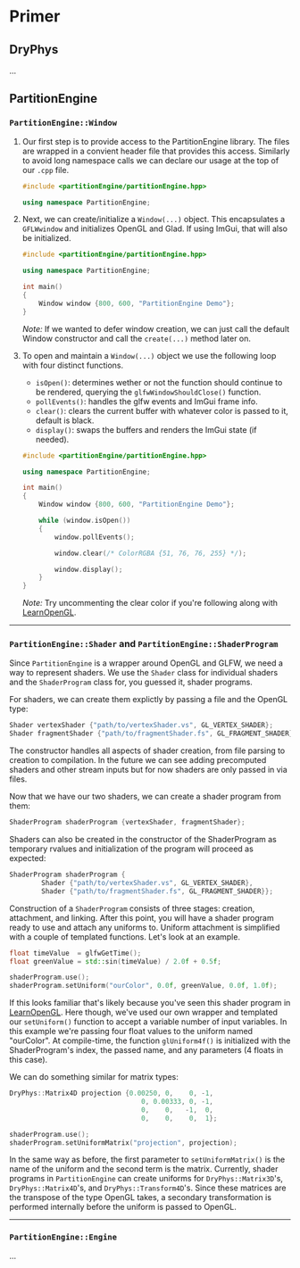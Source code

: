 # Primer

## DryPhys

...

## PartitionEngine

### `PartitionEngine::Window`

1.  Our first step is to provide access to the PartitionEngine library. The files are wrapped in a convient header file that provides this access. Similarly to avoid long namespace calls we can declare our usage at the top of our `.cpp` file.

    ```C++
    #include <partitionEngine/partitionEngine.hpp>

    using namespace PartitionEngine;
    ```

2. Next, we can create/initialize a `Window(...)` object. This encapsulates a `GFLWwindow` and initializes OpenGL and Glad. If using ImGui, that will also be initialized.

    ```C++
    #include <partitionEngine/partitionEngine.hpp>

    using namespace PartitionEngine;

    int main()
    {
        Window window {800, 600, "PartitionEngine Demo"};
    }
    ```

    *Note:* If we wanted to defer window creation, we can just call the default Window constructor and call the `create(...)` method later on.

3. To open and maintain a `Window(...)` object we use the following loop with four distinct functions.

    - `isOpen()`: determines wether or not the function should continue to be rendered, querying the `glfwWindowShouldClose()` function.
    - `pollEvents()`: handles the glfw events and ImGui frame info.
    - `clear()`: clears the current buffer with whatever color is passed to it, default is black.
    - `display()`: swaps the buffers and renders the ImGui state (if needed).

    ```C++
    #include <partitionEngine/partitionEngine.hpp>

    using namespace PartitionEngine;
    
    int main()
    {
        Window window {800, 600, "PartitionEngine Demo"};

        while (window.isOpen())
        {
            window.pollEvents();

            window.clear(/* ColorRGBA {51, 76, 76, 255} */);

            window.display();
        }
    }
    ```

    *Note:* Try uncommenting the clear color if you're following along with [LearnOpenGL](https://learnopengl.com/).

---

### `PartitionEngine::Shader` and `PartitionEngine::ShaderProgram`

Since `PartitionEngine` is a wrapper around OpenGL and GLFW, we need a way to represent shaders. We use the `Shader` class for individual shaders and the `ShaderProgram` class for, you guessed it, shader programs. 

For shaders, we can create them explictly by passing a file and the OpenGL type:

```C++
Shader vertexShader {"path/to/vertexShader.vs", GL_VERTEX_SHADER};
Shader fragmentShader {"path/to/fragmentShader.fs", GL_FRAGMENT_SHADER};
```

The constructor handles all aspects of shader creation, from file parsing to creation to compilation. In the future we can see adding precomputed shaders and other stream inputs but for now shaders are only passed in via files.

Now that we have our two shaders, we can create a shader program from them:

```C++
ShaderProgram shaderProgram {vertexShader, fragmentShader};
```

Shaders can also be created in the constructor of the ShaderProgram as temporary rvalues and initialization of the program will proceed as expected:

```C++
ShaderProgram shaderProgram {
        Shader {"path/to/vertexShader.vs", GL_VERTEX_SHADER}, 
        Shader {"path/to/fragmentShader.fs", GL_FRAGMENT_SHADER}};
```

Construction of a `ShaderProgram` consists of three stages: creation, attachment, and linking. After this point, you will have a shader program ready to use and attach any uniforms to. Uniform attachment is simplified with a couple of templated functions. Let's look at an example.

```C++
float timeValue  = glfwGetTime();
float greenValue = std::sin(timeValue) / 2.0f + 0.5f;

shaderProgram.use();
shaderProgram.setUniform("ourColor", 0.0f, greenValue, 0.0f, 1.0f);
```

If this looks familiar that's likely because you've seen this shader program in [LearnOpenGL](https://learnopengl.com/). Here though, we've used our own wrapper and templated our `setUniform()` function to accept a variable number of input variables. In this example we're passing four float values to the uniform named "ourColor". At compile-time, the function `glUniform4f()` is initialized with the ShaderProgram's index, the passed name, and any parameters (4 floats in this case).

We can do something similar for matrix types:

```C++
DryPhys::Matrix4D projection {0.00250, 0,    0, -1, 
                                 0, 0.00333, 0, -1, 
                                 0,    0,   -1,  0, 
                                 0,    0,    0,  1};

shaderProgram.use();
shaderProgram.setUniformMatrix("projection", projection);
```

In the same way as before, the first parameter to `setUniformMatrix()` is the name of the uniform and the second term is the matrix. Currently, shader programs in `PartitionEngine` can create uniforms for `DryPhys::Matrix3D`'s, `DryPhys::Matrix4D`'s, and `DryPhys::Transform4D`'s. Since these matrices are the transpose of the type OpenGL takes, a secondary transformation is performed internally before the uniform is passed to OpenGL.

---

### `PartitionEngine::Engine`

...
